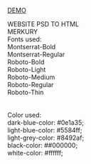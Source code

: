 <a href="https://gitprzemek.github.io/Merkury_site/">DEMO</a>

WEBSITE PSD TO HTML<br>
MERKURY<br>
Fonts used:<br>
Montserrat-Bold<br>
Montserrat-Regular<br>
Roboto-Bold<br>
Roboto-Light<br>
Roboto-Medium<br>
Roboto-Regular<br>
Roboto-Thin<br>
<br><br>
Color used:<br>
dark-blue-color: #0e1a35;<br>
light-blue-color: #5584ff;<br>
light-grey-color: #8492af;<br>
black-color: ##000000;<br>
white-color: #ffffff;<br>
